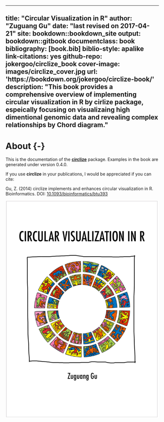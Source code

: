 
--- 
title: "Circular Visualization in R"
author: "Zuguang Gu"
date: "last revised on 2017-04-21"
site: bookdown::bookdown_site
output: bookdown::gitbook
documentclass: book
bibliography: [book.bib]
biblio-style: apalike
link-citations: yes
github-repo: jokergoo/circlize_book
cover-image: images/circlize_cover.jpg
url: 'https\://bookdown.org/jokergoo/circlize-book/'
description: "This book provides a comprehensive overview of implementing circular visualization in R by cirlize package,
	espeically focusing on visualizaing high dimentional genomic data and revealing complex relationships by Chord diagram."
---

# About {-}

This is the documentation of the
[**circlize**](https://cran.r-project.org/package=circlize) package. Examples
in the book are generated under version 0.4.0.

If you use **circlize** in your publications, I would be appreciated if you can cite:

Gu, Z. (2014) circlize implements and enhances circular visualization in R.
Bioinformatics. DOI:
[10.1093/bioinformatics/btu393](https://doi.org/10.1093/bioinformatics/btu393)


<img src="images/circlize_cover.jpg" width="2480" style="display: block; margin: auto;" />

